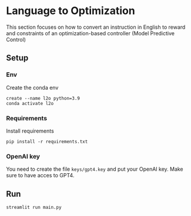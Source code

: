 # Language to Optimization
This section focuses on how to convert an instruction in English to reward and constraints of an optimization-based controller (Model Predictive Control)

## Setup
### Env
Create the conda env
~~~
create --name l2o python=3.9
conda activate l2o
~~~
### Requirements
Install requirements
~~~
pip install -r requirements.txt
~~~
### OpenAI key
You need to create the file `keys/gpt4.key` and put your OpenAI key. Make sure to have acces to GPT4. 

## Run
~~~
streamlit run main.py
~~~